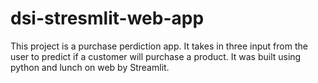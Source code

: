 # dsi-stresmlit-web-app
This project is a purchase perdiction app.
It takes in three input from the user to predict if a customer will purchase a product.
It was built using python and lunch on web by Streamlit.

